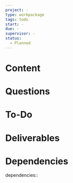 ```yaml
---
project: -
type: workpackage
tags: todo
start: -
due: -
supervisor: -
status: 
  - Planned
---
```


# Content

# Questions

# To-Do

# Deliverables

# Dependencies
dependencies::